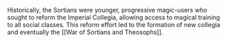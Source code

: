 Historically, the Sortians were younger, progressive magic-users who sought to reform the Imperial Collegia, allowing access to magical training to all social classes. This reform effort led to the formation of new collegia and eventually the [[War of Sortians and Theosophs]].